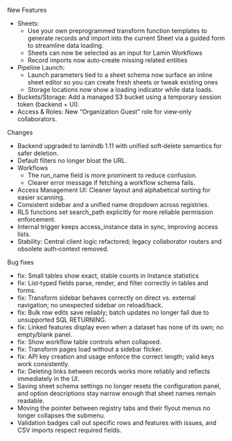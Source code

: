 New Features                                                                                                                             
 - Sheets:
     - Use your own preprogrammed transform function templates to generate records and import into the current Sheet via a guided form to streamline data loading.
     - Sheets can now be selected as an input for Lamin Workflows
     - Record imports now auto‑create missing related entities
 - Pipeline Launch:
     - Launch parameters tied to a sheet schema now surface an inline sheet editor so you can create fresh sheets or tweak existing ones
     - Storage locations now show a loading indicator while data loads.
 - Buckets/Storage: Add a managed S3 bucket using a temporary session token (backend + UI).                                                                                                              
 - Access & Roles: New “Organization Guest” role for view‑only collaborators.
                                                                 
 Changes
 - Backend upgraded to lamindb 1.11 with unified soft‑delete semantics for safer deletion.
 - Default filters no longer bloat the URL.
 - Workflows
     - The run_name field is more prominent to reduce confusion.
     - Clearer error message if fetching a workflow schema fails.                                                     
 - Access Management UI: Cleaner layout and alphabetical sorting for easier scanning.
 - Consistent sidebar and a unified name dropdown across registries.
 - RLS functions set search_path explicitly for more reliable permission enforcement.
 - Internal trigger keeps access_instance data in sync, improving access lists.
 - Stability: Central client logic refactored; legacy collaborator routers and obsolete auth‑context removed.                                               
                                                                                                                                                            
 Bug fixes                                                                    
 - fix: Small tables show exact, stable counts in Instance statistics
 - fix: List‑typed fields parse, render, and filter correctly in tables and forms.                                                                          
 - fix: Transform sidebar behaves correctly on direct vs. external navigation; no unexpected sidebar on reload/back.                                        
 - fix: Bulk row edits save reliably; batch updates no longer fail due to unsupported SQL RETURNING.                                                        
 - fix: Linked features display even when a dataset has none of its own; no empty/blank panel.
 - fix: Show workflow table controls when collapsed.                         
 - fix: Transform pages load without a sidebar flicker.
 - fix: API key creation and usage enforce the correct length; valid keys work consistently.                                                                
 - fix: Deleting links between records works more reliably and reflects immediately in the UI.
 - Saving sheet schema settings no longer resets the configuration panel, and option descriptions stay narrow enough that sheet names remain readable.
 - Moving the pointer between registry tabs and their flyout menus no longer collapses the submenu.
 - Validation badges call out specific rows and features with issues, and CSV imports respect required fields.
